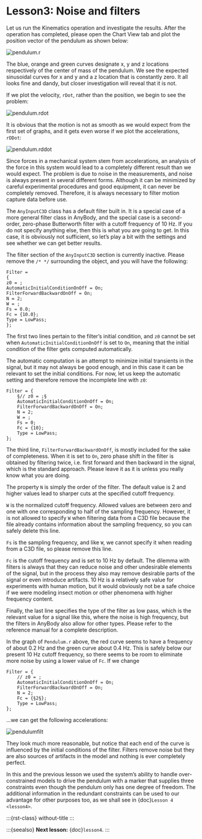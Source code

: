 # Lesson3: Noise and filters

Let us run the Kinematics operation and investigate the results. After
the operation has completed, please open the Chart View tab and
plot the position vector of the pendulum as shown below:

![pendulum.r](_static/lesson3/image1.png)

The blue, orange and green curves designate x, y and z locations
respectively of the center of mass of the pendulum. We see the expected
sinusoidal curves for x and y and a z location that is constantly zero.
It all looks fine and dandy, but closer investigation will reveal that
it is not.

If we plot the velocity, `rDot`, rather than the position, we begin to see
the problem:

![pendulum.rdot](_static/lesson3/image2.png)

It is obvious that the motion is not as smooth as we would expect from
the first set of graphs, and it gets even worse if we plot the
accelerations, `rDDot`:

![pendulum.rddot](_static/lesson3/image3.png)

Since forces in a mechanical system stem from accelerations, an analysis
of the force in this system would lead to a completely different result
than we would expect. The problem is due to noise in the measurements,
and noise is always present in several different forms. Although it can
be minimized by careful experimental procedures and good equipment, it
can never be completely removed. Therefore, it is always necessary to
filter motion capture data before use.

The `AnyInputC3D` class has a default filter built in. It is a special
case of a more general filter class in AnyBody, and the special case is
a second-order, zero-phase Butterworth filter with a cutoff frequency of
10 Hz. If you do not specify anything else, then this is what you are
going to get. In this case, it is obviously not sufficient, so let’s
play a bit with the settings and see whether we can get better results.

The filter section of the `AnyInputC3D` section is currently inactive.
Please remove the `/* */` surrounding the object, and you will have the
following:

```AnyScriptDoc
Filter =
{
z0 = ;
AutomaticInitialConditionOnOff = On;
FilterForwardBackwardOnOff = On;
N = 2;
W = ;
Fs = 0.0;
Fc = {10.0};
Type = LowPass;
};
```

The first two lines pertain to the filter’s initial condition, and `z0`
cannot be set when `AutomaticInitialConditionOnOff` is set to `On`, meaning
that the initial condition of the filter gets computed automatically.

The automatic computation is an attempt to minimize initial transients
in the signal, but it may not always be good enough, and in this case it
can be relevant to set the initial conditions. For now, let us keep the
automatic setting and therefore remove the incomplete line with `z0`:

```AnyScriptDoc
Filter = {
    §// z0 = ;§
    AutomaticInitialConditionOnOff = On;
    FilterForwardBackwardOnOff = On;
    N = 2;
    W = ;
    Fs = 0;
    Fc = {10};
    Type = LowPass;
};
```

The third line, `FilterForwardBackwardOnOff`, is mostly included for the
sake of completeness. When it is set to `On`, zero phase shift in the
filter is obtained by filtering twice, i.e. first forward and then
backward in the signal, which is the standard approach. Please leave it
as it is unless you really know what you are doing.

The property `N` is simply the order of the filter. The default value is 2
and higher values lead to sharper cuts at the specified cutoff
frequency.

`W` is the normalized cutoff frequency. Allowed values are between zero
and one with one corresponding to half of the sampling frequency.
However, it is not allowed to specify `W` when filtering data from a C3D
file because the file already contains information about the sampling
frequency, so you can safely delete this line.

`Fs` is the sampling frequency, and like `W`, we cannot specify it when
reading from a C3D file, so please remove this line.

`Fc` is the cutoff frequency and is set to 10 Hz by default. The dilemma
with filters is always that they can reduce noise and other undesirable
elements of the signal, but in the process they also may remove
desirable parts of the signal or even introduce artifacts. 10 Hz is a
relatively safe value for experiments with human motion, but it would
obviously not be a safe choice if we were modeling insect motion or
other phenomena with higher frequency content.

Finally, the last line specifies the type of the filter as low pass,
which is the relevant value for a signal like this, where the noise is
high frequency, but the filters in AnyBody also allow for other types.
Please refer to the reference manual for a complete description.

In the graph of `Pendulum.r` above, the red curve seems to have a
frequency of about 0.2 Hz and the green curve about 0.4 Hz. This is
safely below our present 10 Hz cutoff frequency, so there seems to be
room to eliminate more noise by using a lower value of `Fc`. If we change

```AnyScriptDoc
Filter = {
    // z0 = ;
    AutomaticInitialConditionOnOff = On;
    FilterForwardBackwardOnOff = On;
    N = 2;
    Fc = {§2§};
    Type = LowPass;
};
```

…we can get the following accelerations:

![pendulumfilt](_static/lesson3/image4.png)

They look much more reasonable, but notice that each end of the curve is
influenced by the initial conditions of the filter. Filters remove noise
but they are also sources of artifacts in the model and nothing is ever
completely perfect.

In this and the previous lesson we used the system’s ability to handle
over-constrained models to drive the pendulum with a marker that
supplies three constraints even though the pendulum only has one degree
of freedom. The additional information in the redundant constraints can
be used to our advantage for other purposes too, as we shall see in
{doc}`Lesson 4 <lesson4>`.

:::{rst-class} without-title
:::

:::{seealso}
**Next lesson:** {doc}`lesson4`.
:::
